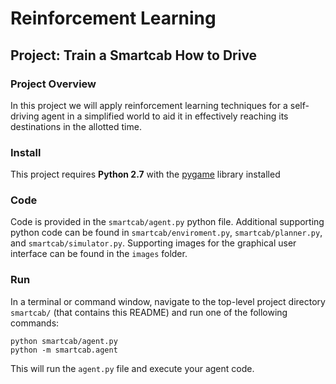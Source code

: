 # Reinforcement Learning
## Project: Train a Smartcab How to Drive

### Project Overview
In this project we will apply reinforcement learning techniques for a self-driving agent in a simplified world to aid it in effectively reaching its destinations in the allotted time.

### Install

This project requires **Python 2.7** with the [pygame](https://www.pygame.org/wiki/GettingStarted
) library installed

### Code

Code is provided in the `smartcab/agent.py` python file. Additional supporting python code can be found in `smartcab/enviroment.py`, `smartcab/planner.py`, and `smartcab/simulator.py`. Supporting images for the graphical user interface can be found in the `images` folder.

### Run

In a terminal or command window, navigate to the top-level project directory `smartcab/` (that contains this README) and run one of the following commands:

```python smartcab/agent.py```  
```python -m smartcab.agent```

This will run the `agent.py` file and execute your agent code.
